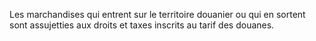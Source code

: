 Les marchandises qui entrent sur le territoire douanier
ou qui en sortent sont assujetties aux droits et taxes inscrits au tarif
des douanes.